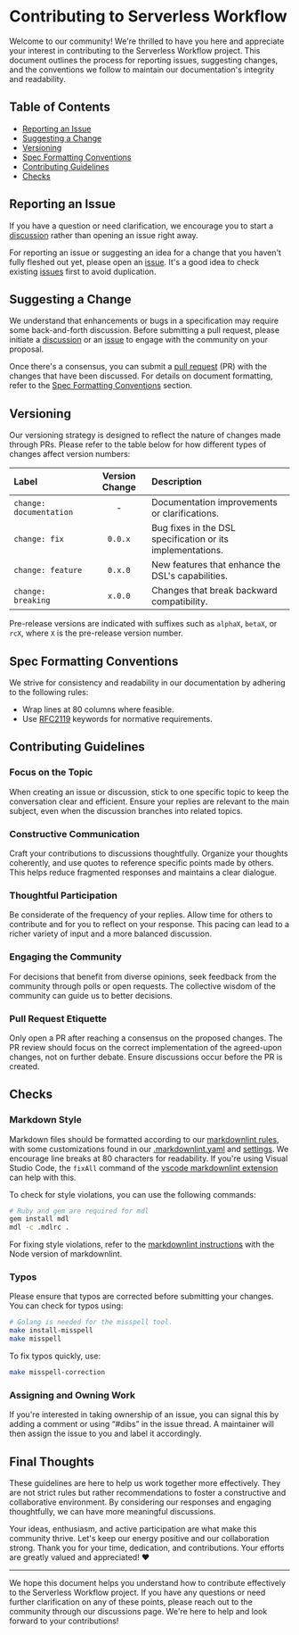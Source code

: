 # Contributing to Serverless Workflow

Welcome to our community! We're thrilled to have you here and appreciate your interest in contributing to the Serverless Workflow project. This document outlines the process for reporting issues, suggesting changes, and the conventions we follow to maintain our documentation's integrity and readability.

## Table of Contents

- [Reporting an Issue](#reporting-an-issue)
- [Suggesting a Change](#suggesting-a-change)
- [Versioning](#versioning)
- [Spec Formatting Conventions](#spec-formatting-conventions)
- [Contributing Guidelines](#contributing-guidelines)
- [Checks](#checks)

## Reporting an Issue

If you have a question or need clarification, we encourage you to start a [discussion](https://github.com/serverlessworkflow/specification/discussions) rather than opening an issue right away.

For reporting an issue or suggesting an idea for a change that you haven't fully fleshed out yet, please open an [issue](https://github.com/serverlessworkflow/specification/issues). It's a good idea to check existing [issues](https://github.com/serverlessworkflow/specification/issues) first to avoid duplication.

## Suggesting a Change

We understand that enhancements or bugs in a specification may require some back-and-forth discussion. Before submitting a pull request, please initiate a [discussion](https://github.com/serverlessworkflow/specification/discussions) or an [issue](https://github.com/serverlessworkflow/specification/issues) to engage with the community on your proposal.

Once there's a consensus, you can submit a [pull request](https://github.com/serverlessworkflow/specification/pulls) (PR) with the changes that have been discussed. For details on document formatting, refer to the [Spec Formatting Conventions](#spec-formatting-conventions) section.

## Versioning

Our versioning strategy is designed to reflect the nature of changes made through PRs. Please refer to the table below for how different types of changes affect version numbers:

| Label | Version Change | Description |
|:-- |:---:|:---|
| `change: documentation` | - | Documentation improvements or clarifications. |
| `change: fix` | `0.0.x` | Bug fixes in the DSL specification or its implementations. |
| `change: feature` | `0.x.0` | New features that enhance the DSL's capabilities. |
| `change: breaking` | `x.0.0` | Changes that break backward compatibility. |

Pre-release versions are indicated with suffixes such as `alphaX`, `betaX`, or `rcX`, where `X` is the pre-release version number.

## Spec Formatting Conventions

We strive for consistency and readability in our documentation by adhering to the following rules:

- Wrap lines at 80 columns where feasible.
- Use [RFC2119](https://tools.ietf.org/html/rfc2119) keywords for normative requirements.

## Contributing Guidelines

### Focus on the Topic

When creating an issue or discussion, stick to one specific topic to keep the conversation clear and efficient. Ensure your replies are relevant to the main subject, even when the discussion branches into related topics.

### Constructive Communication

Craft your contributions to discussions thoughtfully. Organize your thoughts coherently, and use quotes to reference specific points made by others. This helps reduce fragmented responses and maintains a clear dialogue.

### Thoughtful Participation

Be considerate of the frequency of your replies. Allow time for others to contribute and for you to reflect on your response. This pacing can lead to a richer variety of input and a more balanced discussion.

### Engaging the Community

For decisions that benefit from diverse opinions, seek feedback from the community through polls or open requests. The collective wisdom of the community can guide us to better decisions.

### Pull Request Etiquette

Only open a PR after reaching a consensus on the proposed changes. The PR review should focus on the correct implementation of the agreed-upon changes, not on further debate. Ensure discussions occur before the PR is created.

## Checks

### Markdown Style

Markdown files should be formatted according to our [markdownlint rules](https://github.com/DavidAnson/markdownlint#rules--aliases), with some customizations found in our [.markdownlint.yaml](.markdownlint.yaml) and [settings](.vscode/settings.json). We encourage line breaks at 80 characters for readability. If you're using Visual Studio Code, the `fixAll` command of the [vscode markdownlint extension](https://github.com/DavidAnson/vscode-markdownlint) can help with this.

To check for style violations, you can use the following commands:

```bash
# Ruby and gem are required for mdl
gem install mdl
mdl -c .mdlrc .
```

For fixing style violations, refer to the [markdownlint instructions](https://github.com/**********/markdownlint#optionsresultversion) with the Node version of markdownlint.

### Typos

Please ensure that typos are corrected before submitting your changes. You can check for typos using:

```bash
# Golang is needed for the misspell tool.
make install-misspell
make misspell
```

To fix typos quickly, use:

```bash
make misspell-correction
```

### Assigning and Owning Work

If you're interested in taking ownership of an issue, you can signal this by adding a comment or using “#dibs” in the issue thread. A maintainer will then assign the issue to you and label it accordingly.

## Final Thoughts

These guidelines are here to help us work together more effectively. They are not strict rules but rather recommendations to foster a constructive and collaborative environment. By considering our responses and engaging thoughtfully, we can have more meaningful discussions.

Your ideas, enthusiasm, and active participation are what make this community thrive. Let's keep our energy positive and our collaboration strong. Thank you for your time, dedication, and contributions. Your efforts are greatly valued and appreciated! ❤️

---

We hope this document helps you understand how to contribute effectively to the Serverless Workflow project. If you have any questions or need further clarification on any of these points, please reach out to the community through our discussions page. We're here to help and look forward to your contributions!

